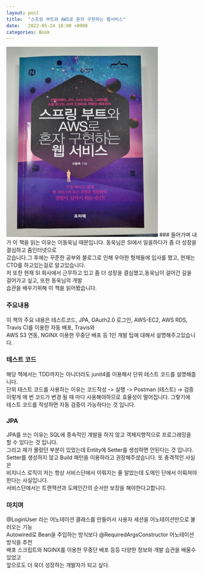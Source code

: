```yaml
---
layout: post
title:  "스프링 부트와 AWS로 혼자 구현하는 웹서비스"
date:   2022-05-24 10:00 +0900
categories: Book
---
```


<img src="/public/img/springBootAws.jpg"  width="400" height="500"/>
### 들어가며
내가 이 책을 읽는 이유는 이동욱님 때문입니다. 동욱님은 SI에서 일을하다가 좀 더 성장을 결심하고 줌인터넷으로 <br>
갔습니다.그 후에는 꾸준한 공부와 블로그로 인해 우아한 형제들에 입사를 했고, 현재는 CTO를 하고있는걸로 알고있습니다.<br>
저 또한 현재 SI 회사에서 근무하고 있고 좀 더 성장을 결심했고,동욱님이 걸어간 길을 걸어가고 싶고, 또한 동욱님의 개발<br>
습관을 배우기위해 이 책을 읽어봤습니다.


### 주요내용
이 책의 주요 내용은 테스트코드, JPA, OAuth2.0 로그인, AWS-EC2, AWS RDS, Travis CI를 이용한 자동 배포, Travis와 <br>
AWS S3 연동, NGINX 이용한 무중단 배포 등 1인 개발 팁에 대해서 설명해주고있습니다. <br>

### 테스트 코드
해당 책에서는 TDD까지는 아니더라도 junit4를 이용해서 단위 테스트 코드를 설명해줍니다.<br>
단위 테스트 코드를 사용하는 이유는 코드작성 -> 실행 -> Postman (테스트) -> 검증 <br>
이렇게 매 번 코드가 변경 될 때 마다 사용해야하므로 효율성이 떨어집니다. 그렇기에 <br>
테스트 코드를 작성하면 자동 검증이 가능하다는 것 입니다. 

### JPA
JPA를 쓰는 이유는 SQL에 종속적인 개발을 하지 않고 객체지향적으로 프로그래밍을 할 수 있다는 것 입니다.<br>
그리고 제가 몰랐던 부분이 있었는데 Entity에 Setter를 생성하면 안된다는 것 입니다. <br>
Setter를 생성하지 않고 Build 패턴을 이용하라고 권장해주셨습니다. 또 충격적인 사실은 <br>
비지니스 로직이 저는 항상 서비스단에서 이뤄지는 줄 알았는데 도메인 단에서 이뤄져야한다는 사실입니다. <br>
서비스단에서는 트랜잭션과 도메인간의 순서만 보장을 해야한다고합니다.

### 마치며
@LoginUser 라는 어노테이션 클래스를 만들어서 사용자 세션을 어노테이션만으로 불러오는 기능 <br>
Autowired로 Bean을 주입하는 방식보다 @RequiredArgsConstructor 어노테이션 방식을 추천<br>
배포 스크립트와 NGINX를 이용한 무중단 배포 등등 다양한 정보와 개발 습관을 배울수 있었고 <br>
앞으로도 더 욱더 성장하는 개발자가 되고 싶다.
 





